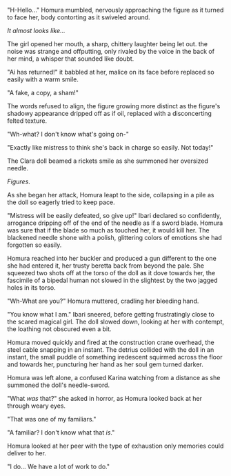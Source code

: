 "H-Hello..." Homura mumbled, nervously approaching the figure as it turned to face her, body contorting as it swiveled around.  

*It almost looks like...*

The girl opened her mouth, a sharp, chittery laughter being let out.  the noise was strange and offputting, only rivaled by the voice in the back of her mind, a whisper that sounded like doubt.

"Ai has returned!" it babbled at her, malice on its face before replaced so easily with a warm smile. 

"A fake, a copy, a sham!"

The words refused to align, the figure growing more distinct as the figure's shadowy appearance dripped off as if oil, replaced with a disconcerting felted texture.

"Wh-what?  I don't know what's going on-"

"Exactly like mistress to think she's back in charge so easily.  Not today!"

The Clara doll beamed a rickets smile as she summoned her oversized needle.  

*Figures*.

As she began her attack, Homura leapt to the side, collapsing in a pile as the doll so eagerly tried to keep pace.

"Mistress will be easily defeated, so give up!" Ibari declared so confidently, arrogance dripping off of the end of the needle as if a sword blade.  Homura was sure that if the blade so much as touched her, it would kill her.  The blackened needle shone with a polish, glittering colors of emotions she had forgotten so easily.

Homura reached into her buckler and produced a gun different to the one she had entered it, her trusty beretta back from beyond the pale.  She squeezed two shots off at the torso of the doll as it dove towards her, the fascimile of a bipedal human not slowed in the slightest by the two jagged holes in its torso.

"Wh-What are you?"  Homura muttered, cradling her bleeding hand.

"You know what I am." Ibari sneered, before getting frustratingly close to the scared magical girl.  The doll slowed down, looking at her with contempt, the loathing not obscured even a bit.  

Homura moved quickly and fired at the construction crane overhead, the steel cable snapping in an instant.  The detrius collided with the doll in an instant, the small puddle of something iredescent squirmed across the floor and towards her, puncturing her hand as her soul gem turned darker.

Homura was left alone, a confused Karina watching from a distance as she summoned the doll's needle-sword.

"What *was* that?" she asked in horror, as Homura looked back at her through weary eyes.

"That was one of my familiars."

"A familiar?  I don't know what that _is_."

Homura looked at her peer with the type of exhaustion only memories could deliver to her.

"I do... We have a lot of work to do."

